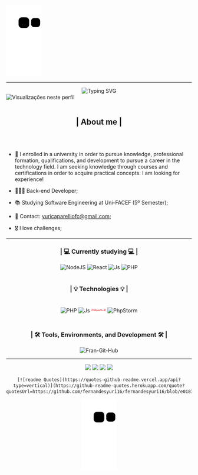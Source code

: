 <img src=https://github.com/Francielefernandes06/Francielefernandes06/blob/output/github-contribution-grid-snake.svg />

<hr/>

<div width=100% align=center>

<img src="https://readme-typing-svg.herokuapp.com?font=Fira+Code&pause=1000&width=435&lines=%3C+Welcome+to+my+developing+world!+%3E" alt="Typing SVG" />
</div>

<img align="left" src="https://komarev.com/ghpvc/?username=fernandesyuri166&style=flat-square&color=fc015c" alt="Visualizações neste perfil" />
<br>

<br>
<h2 align="center">| About me |</h2>
<br>

<br>

- 📢 I enrolled in a university in order to pursue knowledge, professional formation, qualifications, and development to pursue a career in the technology field. I am seeking knowledge through courses and certifications in order to acquire practical concepts. I am looking for experience!

- 👨🏻‍💻 Back-end Developer; <br>
- 📚 Studying Software Engineering at Uni-FACEF (5º Semester); <br>
- 📧 Contact: yuricaparelliofc@gmail.com; <br>
- 🎖️ I love challenges; <br>

<hr/>

<h3 align="center">| 💻 Currently studying 💻 |</h3>

<div align="center">
   <!--<img  align="center" alt="Fran-React" height="30" width="40" src="https://cdn.jsdelivr.net/gh/devicons/devicon/icons/react/react-original.svg"> -->
   <img  align="center" alt="NodeJS" height="30" width="40" src="https://cdn.jsdelivr.net/gh/devicons/devicon/icons/nodejs/nodejs-original.svg">
   <img  align="center" alt="React" height="30" width="40" src="https://cdn.jsdelivr.net/gh/devicons/devicon/icons/react/react-original.svg">
   <img align="center" alt="Js" height="30" width="40" src="https://cdn.jsdelivr.net/gh/devicons/devicon/icons/javascript/javascript-original.svg">
   <img align="center" alt="PHP" height="30" width="40" src="https://cdn.jsdelivr.net/gh/devicons/devicon/icons/php/php-original.svg">

</div>
 <br/>

<h3 align="center">| 💡 Technologies 💡 |</h3>

<div style="display: inline_block" align="center"><br>
  <img align="center" alt="PHP" height="30" width="40" src="https://cdn.jsdelivr.net/gh/devicons/devicon/icons/php/php-original.svg">
  <img align="center" alt="Js" height="30" width="40" src="https://cdn.jsdelivr.net/gh/devicons/devicon/icons/javascript/javascript-original.svg">
  <img align="center" alt="Oracle" height="30" width="40" src="https://github.com/devicons/devicon/blob/master/icons/oracle/oracle-original.svg">
  <img align="center" alt="PhpStorm" height="30" width="40" src="https://cdn.jsdelivr.net/gh/devicons/devicon/icons/phpstorm/phpstorm-original.svg" height="40" width="52" alt="phpstorm logo"  />

<!--   <img align="center" alt="ReactJs" height="30" width="40" src="https://cdn.jsdelivr.net/gh/devicons/devicon/icons/react/react-original.svg">
 <img align="center" alt="Python" height="30" width="40" src="https://cdn.jsdelivr.net/gh/devicons/devicon/icons/python/python-original.svg"> 
  <img align="center" alt="JQuery" height="30" width="40" src="https://cdn.jsdelivr.net/gh/devicons/devicon/icons/jquery/jquery-original-wordmark.svg">
  <img align="center" alt="Laravel" height="30" width="40" src="https://cdn.jsdelivr.net/gh/devicons/devicon/icons/laravel/laravel-plain.svg" />
  <img  align="center" alt="MySQL" height="30" width="40" src="https://cdn.jsdelivr.net/gh/devicons/devicon/icons/mysql/mysql-original.svg">-->

<div/>
    <br/>

<h3 align="center">| 🛠 Tools, Environments, and Development 🛠 |</h3>

<div align="center">

<!--<img align="center" alt="Fran-Git" height="30" width="40" src="https://cdn.jsdelivr.net/gh/devicons/devicon/icons/git/git-original.svg"> -->
  <img align="center" alt="Fran-Git-Hub" height="30" width="40" src="https://cdn.jsdelivr.net/gh/devicons/devicon/icons/github/github-original.svg">
</div>

 <hr/>


   <div> 
    <a href="https://www.instagram.com/yurifernandes016/" target="_blank"><img src="https://img.shields.io/badge/-Instagram-%23b6008b?style=for-the-badge&logo=instagram&logoColor=white" target="_blank"></a> 
    <a href = "mailto:yuricaparelliofc@gmail.com"><img src="https://img.shields.io/badge/-Gmail-%23d3403a?style=for-the-badge&logo=gmail&logoColor=white" target="_blank"></a>
    <a href="https://www.linkedin.com/in/fernandesyuri16/" target="_blank"><img src="https://img.shields.io/badge/-LinkedIn-%230077B5?style=for-the-badge&logo=linkedin&logoColor=white" target="_blank"></a> 
    <a href="https://wa.me/5516988387316?text=Ol%C3%A1%20Yuri,%20vi%20seu%20perfil%20no%20GitHub!" target="_blank"><img src="https://img.shields.io/badge/-WhatsApp-%2325c862?style=for-the-badge&logo=whatsapp&logoColor=white" target="_blank"></a> 
   
    [![readme Quotes](https://quotes-github-readme.vercel.app/api?type=vertical)](https://github-readme-quotes.herokuapp.com/quote?quotesUrl=https://github.com/fernandesyuri16/fernandesyuri16/blob/e01876be24379efb31ea1e0f3e9d84ff59f96875/quote.json)
      
   <img src=https://github.com/Francielefernandes06/Francielefernandes06/blob/output/github-contribution-grid-snake.svg />
   </div>
</div>
